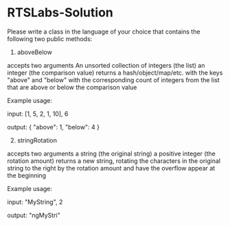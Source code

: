 # RTSLabs-Solution
Please write a class in the language of your choice that contains the following two public methods:

1. aboveBelow

accepts two arguments
An unsorted collection of integers (the list)
an integer (the comparison value)
returns a hash/object/map/etc. with the keys "above" and "below" with the corresponding count of integers from the list that are above or below the comparison value

Example usage:

input: [1, 5, 2, 1, 10], 6

output: { "above": 1, "below": 4 }



2. stringRotation

accepts two arguments
a string (the original string)
a positive integer (the rotation amount)
returns a new string, rotating the characters in the original string to the right by the rotation amount and have the overflow appear at the beginning

Example usage:

input: "MyString", 2

output: "ngMyStri"
